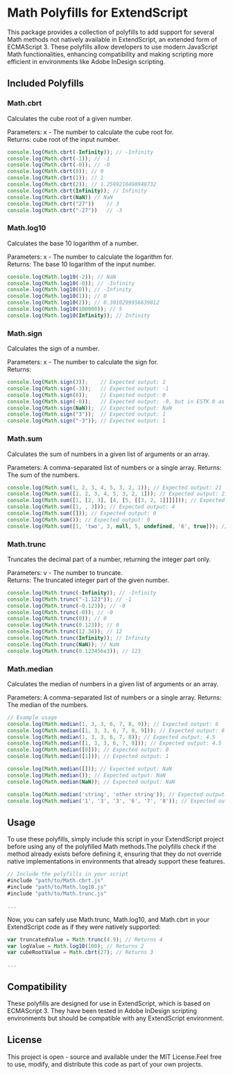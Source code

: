 
# Math Polyfills for ExtendScript
This package provides a collection of polyfills to add support for several Math methods not natively available in ExtendScript, an extended form of ECMAScript 3. These polyfills allow developers to use modern JavaScript Math functionalities, enhancing compatibility and making scripting more efficient in environments like Adobe InDesign scripting.

## Included Polyfills

### Math.cbrt
Calculates the cube root of a given number.

Parameters: x - The number to calculate the cube root for.  
Returns: cube root of the input number.
```javascript
console.log(Math.cbrt(-Infinity)); // -Infinity
console.log(Math.cbrt(-1)); // -1
console.log(Math.cbrt(-0)); // -0
console.log(Math.cbrt(0)); // 0
console.log(Math.cbrt(1)); // 1
console.log(Math.cbrt(2)); // 1.2599210498948732
console.log(Math.cbrt(Infinity)); // Infinity
console.log(Math.cbrt(NaN))	// NaN
console.log(Math.cbrt("27"))	// 3
console.log(Math.cbrt("-27"))	// -3
```

### Math.log10 
Calculates the base 10 logarithm of a number.

Parameters: x - The number to calculate the logarithm for.  
Returns: The base 10 logarithm of the input number.

```javascript
console.log(Math.log10(-2)); // NaN
console.log(Math.log10(-0)); // -Infinity
console.log(Math.log10(0)); // -Infinity
console.log(Math.log10(1)); // 0
console.log(Math.log10(2)); // 0.3010299956639812
console.log(Math.log10(100000)); // 5
console.log(Math.log10(Infinity)); // Infinity
```

### Math.sign
Calculates the sign of a number.

Parameters: x - The number to calculate the sign for.  
Returns:
```javascript
console.log(Math.sign(3));    // Expected output: 1
console.log(Math.sign(-3));   // Expected output: -1
console.log(Math.sign(0));    // Expected output: 0
console.log(Math.sign(-0));   // Expected output: -0, but in ESTK 0 as it doesn't support -0
console.log(Math.sign(NaN));  // Expected output: NaN
console.log(Math.sign("3"));  // Expected output: 1
console.log(Math.sign("-3")); // Expected output: 1
``` 
### Math.sum
Calculates the sum of numbers in a given list of arguments or an array.

Parameters: A comma-separated list of numbers or a single array.
Returns: The sum of the numbers.

```javascript
console.log(Math.sum(1, 2, 3, 4, 5, 3, 2, 1)); // Expected output: 21
console.log(Math.sum([1, 2, 3, 4, 5, 3, 2, 1])); // Expected output: 21
console.log(Math.sum([1, [2, 3], [4, [5, [[3, 2, 1]]]]])); // Expected output: 21
console.log(Math.sum([1, , 3])); // Expected output: 4
console.log(Math.sum([])); // Expected output: 0
console.log(Math.sum()); // Expected output: 0
console.log(Math.sum([1, 'two', 3, null, 5, undefined, '6', true])); // Expected output: 9, ignoring non-number elements
```
### Math.trunc 
Truncates the decimal part of a number, returning the integer part only.

Parameters: v - The number to truncate.  
Returns: The truncated integer part of the given number.
```javascript
console.log(Math.trunc(-Infinity)); // -Infinity
console.log(Math.trunc("-1.123")); // -1
console.log(Math.trunc(-0.123)); // -0
console.log(Math.trunc(-0)); // -0
console.log(Math.trunc(0)); // 0
console.log(Math.trunc(0.123)); // 0
console.log(Math.trunc(12.34)); // 12
console.log(Math.trunc(Infinity)); // Infinity
console.log(Math.trunc(NaN)); // NaN
console.log(Math.trunc(0.123456e3)); // 123
```
### Math.median
Calculates the median of numbers in a given list of arguments or an array.

Parameters: A comma-separated list of numbers or a single array.
Returns: The median of the numbers.
```javascript
// Example usage
console.log(Math.median(1, 3, 3, 6, 7, 8, 9)); // Expected output: 6
console.log(Math.median([1, 3, 3, 6, 7, 8, 9])); // Expected output: 6
console.log(Math.median(1, 3, 3, 6, 7, 8)); // Expected output: 4.5
console.log(Math.median([1, 3, 3, 6, 7, 8])); // Expected output: 4.5
console.log(Math.median([0])); // Expected output: 0
console.log(Math.median([1])); // Expected output: 1

console.log(Math.median([])); // Expected output: NaN
console.log(Math.median()); // Expected output: NaN
console.log(Math.median(NaN)); // Expected output: NaN

console.log(Math.median('string', 'other string')); // Expected output: NaN
console.log(Math.median('1', '3', '3', '6', '7', '8')); // Expected output: 18 because ('3' + '6') / 2.0 === 18 ;)
```


## Usage
To use these polyfills, simply include this script in your ExtendScript project before using any of the polyfilled Math methods.The polyfills check if the method already exists before defining it, ensuring that they do not override native implementations in environments that already support these features.

```javascript
// Include the polyfills in your script
#include "path/to/Math.cbrt.js"
#include "path/to/Math.log10.js"
#include "path/to/Math.trunc.js"

...
```
Now, you can safely use Math.trunc, Math.log10, and Math.cbrt in your ExtendScript code as if they were natively supported:

```javascript
var truncatedValue = Math.trunc(4.9); // Returns 4
var logValue = Math.log10(100); // Returns 2
var cubeRootValue = Math.cbrt(27); // Returns 3

...
```
## Compatibility
These polyfills are designed for use in ExtendScript, which is based on ECMAScript 3. They have been tested in Adobe InDesign scripting environments but should be compatible with any ExtendScript environment.

## License
This project is open - source and available under the MIT License.Feel free to use, modify, and distribute this code as part of your own projects.